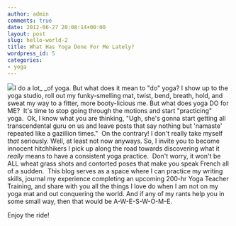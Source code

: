 ```yaml
---
author: admin
comments: true
date: 2012-06-27 20:08:14+00:00
layout: post
slug: hello-world-2
title: What Has Yoga Done For Me Lately?
wordpress_id: 5
categories:
- yoga
---
```


![](http://www.corinaoffthemat.com/wp-content/uploads/2012/09/buddha-300x246.jpg)I do a lot_ _of yoga. But what does it mean to "do" yoga? I show up to the yoga studio, roll out my funky-smelling mat, twist, bend, breath, hold, and sweat my way to a fitter, more booty-licious me. But what does yoga DO for ME?  It's time to stop going through the motions and start "practicing" yoga.  Ok, I know what you are thinking, "Ugh, she's gonna start getting all transcendental guru on us and leave posts that say nothing but 'namaste' repeated like a gazillion times."  On the contrary! I don't really take myself _that_ seriously. Well, at least not now anyways. So, I invite you to become innocent hitchhikers I pick up along the road towards discovering what it _really_ means to have a consistent yoga practice.  Don't worry, it won't be ALL wheat grass shots and contorted poses that make you speak French all of a sudden.  This blog serves as a space where I can practice my writing skills, journal my experience completing an upcoming 200-hr Yoga Teacher Training, and share with you all the things I love do when I am not on my yoga mat and out conquering the world. And if any of my rants help you in some small way, then that would be A-W-E-S-W-O-M-E.

Enjoy the ride!
